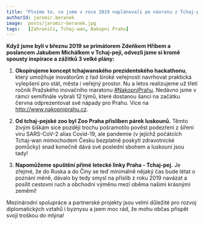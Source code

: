```yaml
---
title: "Plníme to, co jsme v roce 2019 naplánovali po návratu z Tchaj-peje"
authorId: jaromir.beranek
image: 	posts/jaromir-beranek.jpg
tags:   [Zahraničí, Tchaj-wan, Nakopni Prahu]
---
```


**Když jsme byli v březnu 2019 se primátorem Zdeňkem Hřibem a poslancem Jakubem Michálkem v Tchaj-peji, odvezli jsme si kromě spousty inspirace a zážitků 3 velké plány:**

1) **Okopírujeme koncept tchajwanského prezidentského hackathonu**, který umožňuje inovátorům z řad široké veřejnosti navrhovat praktická vylepšení pro stát, města i veřejný prostor. Nu a letos realizujeme už třetí ročník Pražského inovačního maratonu [#NakopniPrahu](https://praha.pirati.cz/aktuality/stitky/nakopni-prahu/). Nedávno jsme v rámci semifinále vybrali 12 týmů, které dostanou šanci na začátku června odprezentovat své nápady pro Prahu. Více na http://www.nakopniprahu.cz.

2) **Od tchaj-pejské zoo byl Zoo Praha přislíben párek luskounů.** Těmto živým šiškám sice později trochu pošramotilo pověst podezření z šíření viru SARS-CoV-2 alias Covid-19, ale pandemie (v jejíchž počátcích Tchaj-wan mimochodem Česku bezplatně poskytl zdravotnické pomůcky) snad konečně dává své poslední sbohem a luskouni jsou tady!

3) **Napomůžeme spuštění přímé letecké linky Praha - Tchaj-pej.** Je zřejmé, že do Ruska a do Číny se teď minimálně nějaký čas bude létat o poznání méně, dávalo by tedy smysl na příslib z roku 2019 navázat a posílit cestovní ruch a obchodní výměnu mezi oběma našimi krásnými zeměmi!

Mezinárodní spolupráce a partnerské projekty jsou velmi důležité pro rozvoj diplomatických vztahů i byznysu a jsem moc rád, že mohu občas přispět svojí troškou do mlýna!
